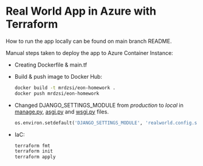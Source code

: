#  Real World App in Azure with Terraform

How to run the app locally can be found on main branch README. 

Manual steps taken to deploy the app to Azure Container Instance: 

- Creating Dockerfile & main.tf

- Build & push image to Docker Hub:
  ```bash
  docker build -t mrdzsi/eon-homework .
  docker push mrdzsi/eon-homework
  ```
- Changed DJANGO_SETTINGS_MODULE from *production* to *local* in [manage.py](./manage.py), [asgi.py](./realworld/config/asgi.py) and [wsgi.py](./realworld/config/wsgi.py) files.
  ```python
  os.environ.setdefault('DJANGO_SETTINGS_MODULE', 'realworld.config.settings.local')
  ```

- IaC:
  ```bash
  terraform fmt
  terraform init
  terraform apply
  ```
